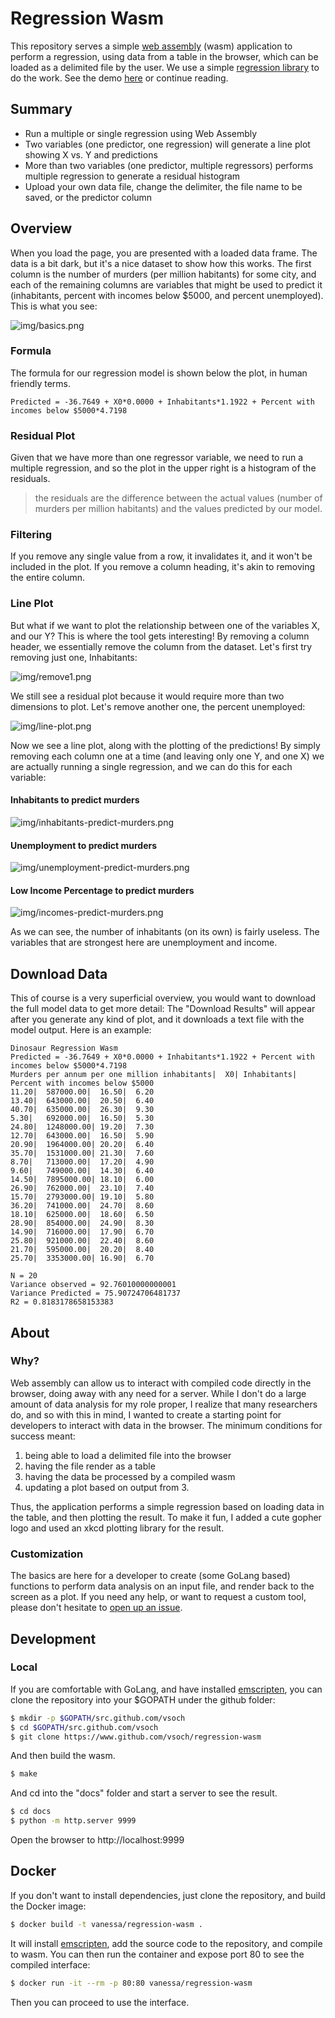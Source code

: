 # Regression Wasm

This repository serves a simple [web assembly](https://webassembly.org/) (wasm) application 
to perform a regression, using data from a table in the browser, which can be loaded as a delimited file
by the user. We use a simple [regression library](https://github.com/sajari/regression) to do
the work. See the demo [here](https://vsoch.github.io/regression-wasm/) or continue reading.

## Summary

 - Run a multiple or single regression using Web Assembly
 - Two variables (one predictor, one regression) will generate a line plot showing X vs. Y and predictions
 - More than two variables (one predictor, multiple regressors) performs multiple regression to generate a residual histogram
 - Upload your own data file, change the delimiter, the file name to be saved, or the predictor column

## Overview

When you load the page, you are presented with a loaded data frame. The data is a bit dark,
but it's a nice dataset to show how this works. The first column is the number of murders (per
million habitants) for some city, and each of the remaining columns are variables that might
be used to predict it (inhabitants, percent with incomes below $5000, and percent unemployed).
This is what you see:

![img/basics.png](img/basics.png)

### Formula

The formula for our regression model is shown below the plot, in human friendly terms.

```
Predicted = -36.7649 + X0*0.0000 + Inhabitants*1.1922 + Percent with incomes below $5000*4.7198
```

### Residual Plot

Given that we have more than one regressor variable, we need to run a multiple regression,
and so the plot in the upper right is a histogram of the residuals.

 > the residuals are the difference between the actual values (number of murders per million habitants) and the values predicted by our model.

### Filtering

If you remove any single value from a row, it invalidates it, and it won't be included
in the plot. If you remove a column heading, it's akin to removing the entire column.

### Line Plot

But what if we want to plot the relationship between one of the variables X, and our Y?
This is where the tool gets interesting! By removing a column header, we essentially
remove the column from the dataset. Let's first try removing just one, Inhabitants:

![img/remove1.png](img/remove1.png)


We still see a residual plot because it would require more than two dimensions to plot.
Let's remove another one, the percent unemployed:

![img/line-plot.png](img/line-plot.png)

Now we see a line plot, along with the plotting of the predictions! By simply removing
each column one at a time (and leaving only one Y, and one X) we are actually running
a single regression, and we can do this for each variable:

#### Inhabitants to predict murders

![img/inhabitants-predict-murders.png](img/inhabitants-predict-murders.png)

#### Unemployment to predict murders

![img/unemployment-predict-murders.png](img/unemployment-predict-murders.png)

#### Low Income Percentage to predict murders

![img/incomes-predict-murders.png](img/income-predict-murders.png)


As we can see, the number of inhabitants (on its own) is fairly useless. The variables
that are strongest here are unemployment and income. 

## Download Data

This of course is a very superficial overview, you would want to download the full model data to get more detail:
The "Download Results" will appear after you generate any kind of plot, and it downloads
a text file with the model output. Here is an example:

```
Dinosaur Regression Wasm
Predicted = -36.7649 + X0*0.0000 + Inhabitants*1.1922 + Percent with incomes below $5000*4.7198
Murders per annum per one million inhabitants|	X0|	Inhabitants|	Percent with incomes below $5000
11.20|	587000.00|	16.50|	6.20
13.40|	643000.00|	20.50|	6.40
40.70|	635000.00|	26.30|	9.30
5.30|	692000.00|	16.50|	5.30
24.80|	1248000.00|	19.20|	7.30
12.70|	643000.00|	16.50|	5.90
20.90|	1964000.00|	20.20|	6.40
35.70|	1531000.00|	21.30|	7.60
8.70|	713000.00|	17.20|	4.90
9.60|	749000.00|	14.30|	6.40
14.50|	7895000.00|	18.10|	6.00
26.90|	762000.00|	23.10|	7.40
15.70|	2793000.00|	19.10|	5.80
36.20|	741000.00|	24.70|	8.60
18.10|	625000.00|	18.60|	6.50
28.90|	854000.00|	24.90|	8.30
14.90|	716000.00|	17.90|	6.70
25.80|	921000.00|	22.40|	8.60
21.70|	595000.00|	20.20|	8.40
25.70|	3353000.00|	16.90|	6.70

N = 20
Variance observed = 92.76010000000001
Variance Predicted = 75.90724706481737
R2 = 0.8183178658153383
```

## About

### Why?

Web assembly can allow us to interact with compiled code directly in the browser,
doing away with any need for a server. While I don't do a large amount of data analysis
for my role proper, I realize that many researchers do, and so with this in mind, 
I wanted to create a starting point for developers to interact with data in the browser.
The minimum conditions for success meant:

 1. being able to load a delimited file into the browser
 2. having the file render as a table
 3. having the data be processed by a compiled wasm
 4. updating a plot based on output from 3.

Thus, the application performs a simple regression based on loading data in the table,
and then plotting the result. To make it fun, I added a cute gopher logo and used an xkcd
plotting library for the result.

### Customization

The basics are here for a developer to create (some GoLang based) functions to
perform data analysis on an input file, and render back to the screen as a plot.
If you need any help, or want to request a custom tool, please don't hesitate to
[open up an issue](https://www.github.com/vsoch/regression-wasm/issues).

## Development

### Local

If you are comfortable with GoLang, and have installed [emscripten](https://emscripten.org), 
you can clone the repository into your $GOPATH under the github folder:

```bash
$ mkdir -p $GOPATH/src.github.com/vsoch
$ cd $GOPATH/src.github.com/vsoch
$ git clone https://www.github.com/vsoch/regression-wasm
```

And then build the wasm.

```bash
$ make
```

And cd into the "docs" folder and start a server to see the result.

```bash
$ cd docs
$ python -m http.server 9999
```

Open the browser to http://localhost:9999


## Docker

If you don't want to install dependencies, just clone the repository, and
build the Docker image:

```bash
$ docker build -t vanessa/regression-wasm .
```

It will install [emscripten](https://emscripten.org/docs/getting_started/FAQ.html),
add the source code to the repository, and compile to wasm. You can then
run the container and expose port 80 to see the compiled interface:

```bash
$ docker run -it --rm -p 80:80 vanessa/regression-wasm
``` 

Then you can proceed to use the interface.
